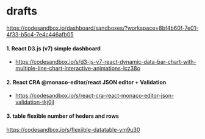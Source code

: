 # drafts
https://codesandbox.io/dashboard/sandboxes/?workspace=8bf4b60f-7e01-4f33-b5c4-7e4c446afb05


#### 1. React D3.js (v7) simple dashboard
- https://codesandbox.io/s/d3-js-v7-react-dynamic-data-bar-chart-with-multiple-line-chart-interactive-animations-lcz38o

#### 2. React CRA @monaco-editor/react JSON editor +  Validation
- https://codesandbox.io/s/react-cra-react-monaco-editor-json-validation-tkj0jl

#### 3. table flexible number of heders and rows
https://codesandbox.io/s/flexiible-datatable-ym9u30
